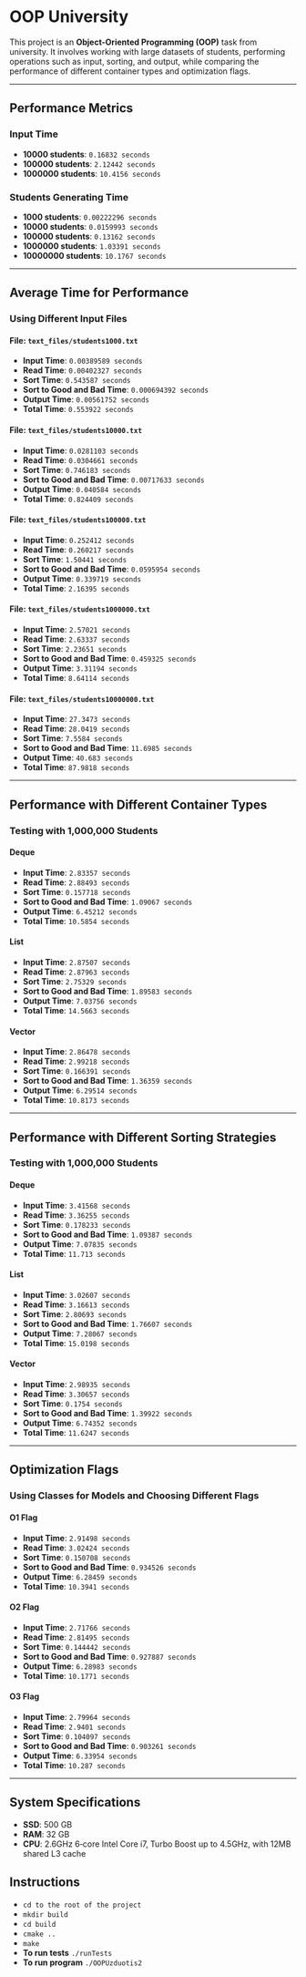 # OOP University

This project is an **Object-Oriented Programming (OOP)** task from university. It involves working with large datasets of students, performing operations such as input, sorting, and output, while comparing the performance of different container types and optimization flags.

---

## Performance Metrics

### Input Time
- **10000 students**: `0.16832 seconds`
- **100000 students**: `2.12442 seconds`
- **1000000 students**: `10.4156 seconds`

### Students Generating Time
- **1000 students**: `0.00222296 seconds`
- **10000 students**: `0.0159993 seconds`
- **100000 students**: `0.13162 seconds`
- **1000000 students**: `1.03391 seconds`
- **10000000 students**: `10.1767 seconds`

---

## Average Time for Performance

### Using Different Input Files
#### File: `text_files/students1000.txt`
- **Input Time**: `0.00389589 seconds`
- **Read Time**: `0.00402327 seconds`
- **Sort Time**: `0.543587 seconds`
- **Sort to Good and Bad Time**: `0.000694392 seconds`
- **Output Time**: `0.00561752 seconds`
- **Total Time**: `0.553922 seconds`

#### File: `text_files/students10000.txt`
- **Input Time**: `0.0281103 seconds`
- **Read Time**: `0.0304661 seconds`
- **Sort Time**: `0.746183 seconds`
- **Sort to Good and Bad Time**: `0.00717633 seconds`
- **Output Time**: `0.040584 seconds`
- **Total Time**: `0.824409 seconds`

#### File: `text_files/students100000.txt`
- **Input Time**: `0.252412 seconds`
- **Read Time**: `0.260217 seconds`
- **Sort Time**: `1.50441 seconds`
- **Sort to Good and Bad Time**: `0.0595954 seconds`
- **Output Time**: `0.339719 seconds`
- **Total Time**: `2.16395 seconds`

#### File: `text_files/students1000000.txt`
- **Input Time**: `2.57021 seconds`
- **Read Time**: `2.63337 seconds`
- **Sort Time**: `2.23651 seconds`
- **Sort to Good and Bad Time**: `0.459325 seconds`
- **Output Time**: `3.31194 seconds`
- **Total Time**: `8.64114 seconds`

#### File: `text_files/students10000000.txt`
- **Input Time**: `27.3473 seconds`
- **Read Time**: `28.0419 seconds`
- **Sort Time**: `7.5584 seconds`
- **Sort to Good and Bad Time**: `11.6985 seconds`
- **Output Time**: `40.683 seconds`
- **Total Time**: `87.9818 seconds`

---

## Performance with Different Container Types

### Testing with 1,000,000 Students

#### Deque
- **Input Time**: `2.83357 seconds`
- **Read Time**: `2.88493 seconds`
- **Sort Time**: `0.157718 seconds`
- **Sort to Good and Bad Time**: `1.09067 seconds`
- **Output Time**: `6.45212 seconds`
- **Total Time**: `10.5854 seconds`

#### List
- **Input Time**: `2.87507 seconds`
- **Read Time**: `2.87963 seconds`
- **Sort Time**: `2.75329 seconds`
- **Sort to Good and Bad Time**: `1.89583 seconds`
- **Output Time**: `7.03756 seconds`
- **Total Time**: `14.5663 seconds`

#### Vector
- **Input Time**: `2.86478 seconds`
- **Read Time**: `2.99218 seconds`
- **Sort Time**: `0.166391 seconds`
- **Sort to Good and Bad Time**: `1.36359 seconds`
- **Output Time**: `6.29514 seconds`
- **Total Time**: `10.8173 seconds`

---

## Performance with Different Sorting Strategies

### Testing with 1,000,000 Students

#### Deque
- **Input Time**: `3.41568 seconds`
- **Read Time**: `3.36255 seconds`
- **Sort Time**: `0.178233 seconds`
- **Sort to Good and Bad Time**: `1.09387 seconds`
- **Output Time**: `7.07835 seconds`
- **Total Time**: `11.713 seconds`

#### List
- **Input Time**: `3.02607 seconds`
- **Read Time**: `3.16613 seconds`
- **Sort Time**: `2.80693 seconds`
- **Sort to Good and Bad Time**: `1.76607 seconds`
- **Output Time**: `7.28067 seconds`
- **Total Time**: `15.0198 seconds`

#### Vector
- **Input Time**: `2.98935 seconds`
- **Read Time**: `3.30657 seconds`
- **Sort Time**: `0.1754 seconds`
- **Sort to Good and Bad Time**: `1.39922 seconds`
- **Output Time**: `6.74352 seconds`
- **Total Time**: `11.6247 seconds`

---

## Optimization Flags

### Using Classes for Models and Choosing Different Flags

#### O1 Flag
- **Input Time**: `2.91498 seconds`
- **Read Time**: `3.02424 seconds`
- **Sort Time**: `0.150708 seconds`
- **Sort to Good and Bad Time**: `0.934526 seconds`
- **Output Time**: `6.28459 seconds`
- **Total Time**: `10.3941 seconds`

#### O2 Flag
- **Input Time**: `2.71766 seconds`
- **Read Time**: `2.81495 seconds`
- **Sort Time**: `0.144442 seconds`
- **Sort to Good and Bad Time**: `0.927887 seconds`
- **Output Time**: `6.28983 seconds`
- **Total Time**: `10.1771 seconds`

#### O3 Flag
- **Input Time**: `2.79964 seconds`
- **Read Time**: `2.9401 seconds`
- **Sort Time**: `0.104097 seconds`
- **Sort to Good and Bad Time**: `0.903261 seconds`
- **Output Time**: `6.33954 seconds`
- **Total Time**: `10.287 seconds`

---

## System Specifications
- **SSD**: 500 GB
- **RAM**: 32 GB
- **CPU**: 2.6GHz 6‑core Intel Core i7, Turbo Boost up to 4.5GHz, with 12MB shared L3 cache


## Instructions
- `cd to the root of the project`
- `mkdir build`
- `cd build`
- `cmake ..`
- `make`
- **To run tests** `./runTests`
- **To run program** `./OOPUzduotis2`